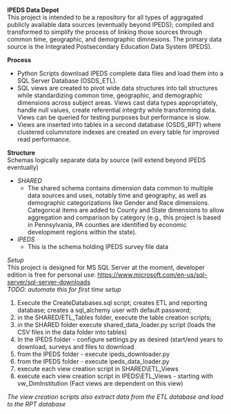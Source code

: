 <b> IPEDS Data Depot </b>  
This project is intended to be a repository for all types of aggragated publicly available data sources (eventually beyond IPEDS); compiled and transformed to simplify the process of linking those sources through common time, geographic, and demographic dimnesions. The primary data source is the Integrated Postsecondary Education Data System (IPEDS). 

<b>Process</b>  
* Python Scripts download IPEDS complete data files and load them into a SQL Server Database (OSDS_ETL).  
* SQL views are created to pivot wide data structures into tall structures while standardizing common time, geographic, and demographic dimensions across subject areas. Views cast data types appropriately, handle null values, create referential integrity while transforming data. Views can be queried for testing purposes but performance is slow.  
* Views are inserted into tables in a second database (OSDS_RPT) where clustered columnstore indexes are created on every table for improved read performance.
  
<b>Structure</b>  
Schemas logically separate data by source  (will extend beyond IPEDS eventually)  
* <i>SHARED</i>  
    * The shared schema contains dimension data common to multiple data sources and uses, notably time and geography, as well as demographic categorizations like Gender and Race dimensions. Categorical items are added to County and State dimensions to allow aggregation and comparison by category (e.g., this project is based in Pennsylvania, PA counties are identified by economic development regions within the state).
* <i> IPEDS</i>  
    * This is the schema holding IPEDS survey file data
  
<i>Setup</i>  
This project is designed for MS SQL Server at the moment, developer edition is free for personal use: https://www.microsoft.com/en-us/sql-server/sql-server-downloads  
<i>TODO: automate this for first time setup</i>  
1. Execute the CreateDatabases.sql script; creates ETL and reporting database; creates a sql_alchemy user with default password;
2. in the SHARED/ETL_Tables folder, execute the table creation scripts; 
3. in the SHARED folder execute shared_data_loader.py script (loads the CSV files in the data folder into tables)
4. In the IPEDS folder - configure settings.py as desired (start/end years to download, surveys and files to download
5. from the IPEDS folder - execute ipeds_downloader.py
6. from the IPEDS folder - execute ipeds_data_loader.py
7. execute each view creation script in SHARED\ETL_Views
8. execute each view creation script in IPEDS\ETL_Views - starting with vw_DimInstitution (Fact views are dependent on this view)
  
<i>The view creation scripts also extract data from the ETL database and load to the RPT database</i>


